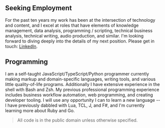 ## Seeking Employment

For the past ten years my work has been at the intersection of technology and content, and I excel at roles that have elements of knowledge management, data analysis, programming / scripting, technical business analysis, technical writing, audio production, and similar. I'm looking forward to diving deeply into the details of my next position. Please get in touch: [LinkedIn](https://linkedin.com/in/alvin-charity). 

## Programming

I am a self-taught JavaScript/TypeScript/Python programmer currently making markup and domain-specific languages, writing tools, and various little quality-of-life programs. Additionally I have extensive experience in the shell with Bash and Zsh. My previous professional programming experience includes business workflow automation, web programming, and creating developer tooling. I will use any opportunity I can to learn a new language -- I have previously dabbled with Lua, TCL, J, and F#, and I'm currently learning more about Ruby and Go.

> All code is in the public domain unless otherwise specified.
